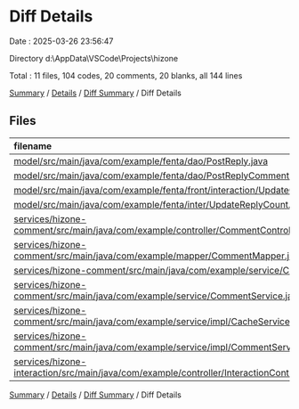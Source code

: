 # Diff Details

Date : 2025-03-26 23:56:47

Directory d:\\AppData\\VSCode\\Projects\\hizone

Total : 11 files,  104 codes, 20 comments, 20 blanks, all 144 lines

[Summary](results.md) / [Details](details.md) / [Diff Summary](diff.md) / Diff Details

## Files
| filename | language | code | comment | blank | total |
| :--- | :--- | ---: | ---: | ---: | ---: |
| [model/src/main/java/com/example/fenta/dao/PostReply.java](/model/src/main/java/com/example/fenta/dao/PostReply.java) | Java | 13 | 0 | 11 | 24 |
| [model/src/main/java/com/example/fenta/dao/PostReplyComment.java](/model/src/main/java/com/example/fenta/dao/PostReplyComment.java) | Java | -13 | 0 | -11 | -24 |
| [model/src/main/java/com/example/fenta/front/interaction/UpdateCommentCount.java](/model/src/main/java/com/example/fenta/front/interaction/UpdateCommentCount.java) | Java | 7 | 0 | 3 | 10 |
| [model/src/main/java/com/example/fenta/inter/UpdateReplyCount.java](/model/src/main/java/com/example/fenta/inter/UpdateReplyCount.java) | Java | 7 | 0 | 5 | 12 |
| [services/hizone-comment/src/main/java/com/example/controller/CommentController.java](/services/hizone-comment/src/main/java/com/example/controller/CommentController.java) | Java | 14 | 19 | 3 | 36 |
| [services/hizone-comment/src/main/java/com/example/mapper/CommentMapper.java](/services/hizone-comment/src/main/java/com/example/mapper/CommentMapper.java) | Java | 3 | 0 | 1 | 4 |
| [services/hizone-comment/src/main/java/com/example/service/CacheService.java](/services/hizone-comment/src/main/java/com/example/service/CacheService.java) | Java | 2 | 0 | 1 | 3 |
| [services/hizone-comment/src/main/java/com/example/service/CommentService.java](/services/hizone-comment/src/main/java/com/example/service/CommentService.java) | Java | 2 | 0 | 2 | 4 |
| [services/hizone-comment/src/main/java/com/example/service/impl/CacheServiceImpl.java](/services/hizone-comment/src/main/java/com/example/service/impl/CacheServiceImpl.java) | Java | 56 | 1 | 3 | 60 |
| [services/hizone-comment/src/main/java/com/example/service/impl/CommentServiceImpl.java](/services/hizone-comment/src/main/java/com/example/service/impl/CommentServiceImpl.java) | Java | 5 | 0 | 1 | 6 |
| [services/hizone-interaction/src/main/java/com/example/controller/InteractionController.java](/services/hizone-interaction/src/main/java/com/example/controller/InteractionController.java) | Java | 8 | 0 | 1 | 9 |

[Summary](results.md) / [Details](details.md) / [Diff Summary](diff.md) / Diff Details